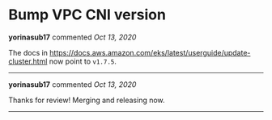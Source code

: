 # Bump VPC CNI version

**yorinasub17** commented *Oct 13, 2020*

The docs in https://docs.aws.amazon.com/eks/latest/userguide/update-cluster.html now point to `v1.7.5`.
<br />
***


**yorinasub17** commented *Oct 13, 2020*

Thanks for review! Merging and releasing now.
***

